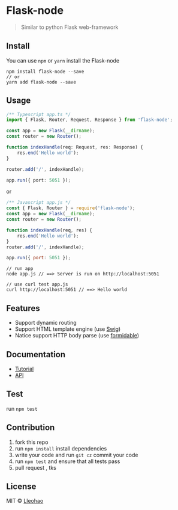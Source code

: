 # Flask-node

> Similar to python Flask web-framework



## Install

You can use `npm` or `yarn` install the Flask-node

```
npm install flask-node --save
// or
yarn add flask-node --save
```



## Usage

```typescript
/** Typescript app.ts */
import { Flask, Router, Request, Response } from 'flask-node';

const app = new Flask(__dirname);
const router = new Router();

function indexHandle(req: Request, res: Response) {
    res.end('Hello world');
}

router.add('/', indexHandle);

app.run({ port: 5051 });
```

or

```javascript
/** Javascript app.js */
const { Flask, Router } = require('flask-node');
const app = new Flask(__dirname);
const router = new Router();

function indexHandle(req, res) {
    res.end('Hello world');
}
router.add('/', indexHandle);

app.run({ port: 5051 });
```

```shell
// run app
node app.js // ==> Server is run on http://localhost:5051

// use curl test app.js
curl http://localhost:5051 // ==> Hello world
```



## Features

* Support dynamic routing
* Support HTML template engine (use [Swig](https://github.com/paularmstrong/swig]))
* Natice support HTTP body parse (use [formidable](https://github.com/felixge/node-formidable))



## Documentation

* [Tutorial](https://github.com/lleohao/flask-node/tree/master/example)
* [API](https://lleohao.github.io/flask-node/)



## Test

run `npm test`



## Contribution

1. fork this repo
2. run `npm install` install dependencies
3. write your code and run `git cz` commit your code
4. run `npm test` and ensure that all tests pass
5. pull request , tks



## License

MIT © [Lleohao](https://lleohao.github.io)
